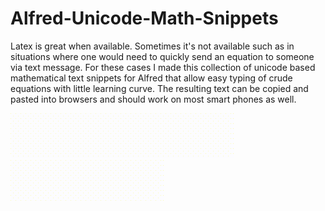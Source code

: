 # Alfred-Unicode-Math-Snippets
Latex is great when available. Sometimes it's not available such as in situations where one would need to quickly send an equation to someone via text message. For these cases I made this collection of unicode based mathematical text snippets for Alfred that allow easy typing of crude equations with little learning curve. The resulting text can be copied and pasted into browsers and should work on most smart phones as well.

![screenshot1](https://raw.githubusercontent.com/amoose136/Alfred-Unicode-Math-Snippets/master/schroed.gif) <br>
![screenshot2](https://raw.githubusercontent.com/amoose136/Alfred-Unicode-Math-Snippets/master/notation.gif)
